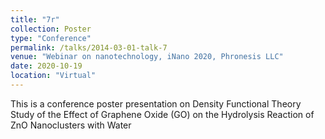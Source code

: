 ```yaml
---
title: "7r"
collection: Poster
type: "Conference"
permalink: /talks/2014-03-01-talk-7
venue: "Webinar on nanotechnology, iNano 2020, Phronesis LLC"
date: 2020-10-19
location: "Virtual"
---
```


This is a conference poster presentation on Density Functional Theory Study of the Effect of Graphene Oxide (GO) on the Hydrolysis Reaction of ZnO Nanoclusters with Water
